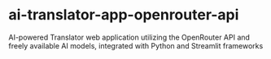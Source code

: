 # ai-translator-app-openrouter-api
AI-powered Translator web application utilizing the OpenRouter API and freely available AI models, integrated with Python and Streamlit frameworks
